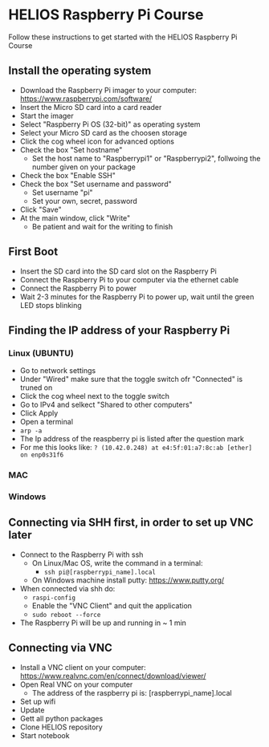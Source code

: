 # HELIOS Raspberry Pi Course
Follow these instructions to get started with the HELIOS Raspberry Pi Course

## Install the operating system
* Download the Raspberry Pi imager to your computer: https://www.raspberrypi.com/software/
* Insert the Micro SD card into a card reader
* Start the imager
* Select "Raspberry Pi OS (32-bit)" as operating system
* Select your Micro SD card as the choosen storage
* Click the cog wheel icon for advanced options
* Check the box "Set hostname"
  * Set the host name to "Raspberrypi1" or "Raspberrypi2", follwoing the number given on your package
* Check the box "Enable SSH"
* Check the box "Set username and password"
  * Set username "pi"
  * Set your own, secret, password
* Click "Save"
* At the main window, click "Write"
  * Be patient and wait for the writing to finish

## First Boot
* Insert the SD card into the SD card slot on the Raspberry Pi
* Connect the Raspberry Pi to your computer via the ethernet cable
* Connect the Raspberry Pi to power
* Wait 2-3 minutes for the Raspberry Pi to power up, wait until the green LED stops blinking

## Finding the IP address of your Raspberry Pi
### Linux (UBUNTU)
* Go to network settings
* Under "Wired" make sure that the toggle switch ofr "Connected" is truned on
* Click the cog wheel next to the toggle switch
* Go to IPv4 and selkect "Shared to other computers"
* Click Apply
* Open a terminal
* `arp -a`
* The Ip address of the reaspberry pi is listed after the question mark
 * For me this looks like: `? (10.42.0.248) at e4:5f:01:a7:8c:ab [ether] on enp0s31f6`

### MAC
### Windows

## Connecting via SHH first, in order to set up VNC later
* Connect to the Raspberry Pi with ssh
  * On Linux/Mac OS, write the command in a terminal:
    * `ssh pi@[raspberrypi_name].local`
  * On Windows machine install putty: https://www.putty.org/
* When connected via shh do:
  * `raspi-config`
  * Enable the "VNC Client" and quit the application
  * `sudo reboot --force`
* The Raspberry Pi will be up and running in ~ 1 min

## Connecting via VNC
* Install a VNC client on your computer: https://www.realvnc.com/en/connect/download/viewer/
* Open Real VNC on your computer
  * The address of the raspberry pi is: [raspberrypi_name].local
* Set up wifi
* Update
* Gett all python packages
* Clone HELIOS repository
* Start notebook
